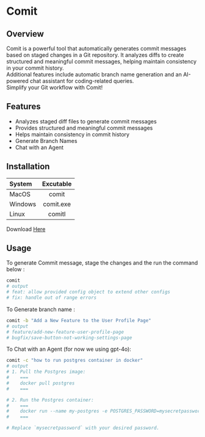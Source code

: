 # Comit

## Overview
Comit is a powerful tool that automatically generates commit messages based on staged changes in a Git repository. 
It analyzes diffs to create structured and meaningful commit messages, helping maintain consistency in your commit history. <br>
Additional features include automatic branch name generation and an AI-powered chat assistant for coding-related queries. <br>
Simplify your Git workflow with Comit!

## Features
- Analyzes staged diff files to generate commit messages
- Provides structured and meaningful commit messages
- Helps maintain consistency in commit history
- Generate Branch Names
- Chat with an Agent

## Installation

| System | Excutable | 
| :---         |     :---:      | 
| MacOS  | comit     | 
| Windows | comit.exe | 
| Linux  | comitl     |

Download [Here](https://github.com/issamoxix/Comit/releases)  

## Usage
To generate Commit message, stage the changes and the run the command below :
```bash
comit
# output
# feat: allow provided config object to extend other configs
# fix: handle out of range errors
```
To Generate branch name :
```bash
comit -b "Add a New Feature to the User Profile Page"
# output
# feature/add-new-feature-user-profile-page
# bugfix/save-button-not-working-settings-page
```
To Chat with an Agent (for now we using gpt-4o):
```bash
comit -c "how to run postgres container in docker"    
# output
# 1. Pull the Postgres image:
#    ===
#    docker pull postgres
#    ===

# 2. Run the Postgres container:
#    ===
#    docker run --name my-postgres -e POSTGRES_PASSWORD=mysecretpassword -d postgres
#    ===

# Replace `mysecretpassword` with your desired password.
```
